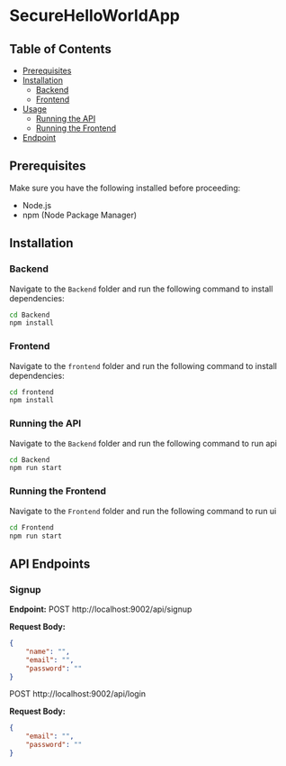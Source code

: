 # SecureHelloWorldApp

## Table of Contents

- [Prerequisites](#prerequisites)
- [Installation](#installation)
  - [Backend](#backend)
  - [Frontend](#frontend)
- [Usage](#usage)
  - [Running the API](#running-the-api)
  - [Running the Frontend](#running-the-frontend)
- [Endpoint](#api-endpoint)

## Prerequisites

Make sure you have the following installed before proceeding:

- Node.js
- npm (Node Package Manager)

## Installation

### Backend

Navigate to the `Backend` folder and run the following command to install dependencies:

```bash
cd Backend
npm install
```


### Frontend
Navigate to the `frontend` folder and run the following command to install dependencies:

```bash
cd frontend
npm install
```

### Running the API
Navigate to the `Backend` folder and run the following command to run api

```bash
cd Backend
npm run start
```

### Running the Frontend
Navigate to the `Frontend` folder and run the following command to run ui

```bash
cd Frontend
npm run start
```

## API Endpoints

### Signup

**Endpoint:**
POST http://localhost:9002/api/signup

**Request Body:**
```json
{
    "name": "",
    "email": "",
    "password": ""
}
```

POST http://localhost:9002/api/login

**Request Body:**
```json
{
    "email": "",
    "password": ""
}
```
